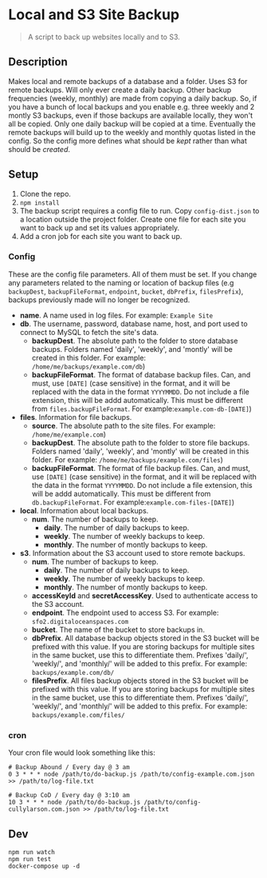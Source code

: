 # Local and S3 Site Backup

> A script to back up websites locally and to S3.

## Description

Makes local and remote backups of a database and a folder. Uses S3 for remote backups. Will only ever create a daily backup. Other backup frequencies (weekly, monthly) are made from copying a daily backup. So, if you have a bunch of local backups and you enable e.g. three weekly and 2 montly S3 backups, even if those backups are available locally, they won't all be copied. Only one daily backup will be copied at a time. Eventually the remote backups will build up to the weekly and monthly quotas listed in the config. So the config more defines what should be *kept* rather than what should be *created*.

## Setup

1. Clone the repo.
2. `npm install`
3. The backup script requires a config file to run. Copy `config-dist.json` to a location outside the project folder. Create one file for each site you want to back up and set its values appropriately.
4. Add a cron job for each site you want to back up.

### Config

These are the config file parameters. All of them must be set. If you change any parameters related to the naming or location of backup files (e.g `backupDest`, `backupFileFormat`, `endpoint`, `bucket`, `dbPrefix`, `filesPrefix`), backups previously made will no longer be recognized.

- **name**. A name used in log files. For example: `Example Site`
- **db**. The username, password, database name, host, and port used to connect to MySQL to fetch the site's data.
    - **backupDest**. The absolute path to the folder to store database backups. Folders named 'daily', 'weekly', and 'montly' will be created in this folder. For example: `/home/me/backups/example.com/db`)
    - **backupFileFormat**. The format of database backup files. Can, and must, use `[DATE]` (case sensitive) in the format, and it will be replaced with the data in the format `YYYYMMDD`. Do not include a file extension, this will be addd automatically. This must be different from `files.backupFileFormat`. For example:`example.com-db-[DATE]`)
- **files**. Information for file backups.
    - **source**. The absolute path to the site files. For example: `/home/me/example.com`)
    - **backupDest**. The absolute path to the folder to store file backups. Folders named 'daily', 'weekly', and 'montly' will be created in this folder. For example: `/home/me/backups/example.com/files`)
    - **backupFileFormat**. The format of file backup files. Can, and must, use `[DATE]` (case sensitive) in the format, and it will be replaced with the data in the format `YYYYMMDD`. Do not include a file extension, this will be addd automatically. This must be different from `db.backupFileFormat`. For example:`example.com-files-[DATE]`)
- **local**. Information about local backups.
    - **num**. The number of backups to keep.
        - **daily**. The number of daily backups to keep.
        - **weekly**. The number of weekly backups to keep.
        - **monthly**. The number of montly backups to keep.
- **s3**. Information about the S3 account used to store remote backups.
    - **num**. The number of backups to keep.
        - **daily**. The number of daily backups to keep.
        - **weekly**. The number of weekly backups to keep.
        - **monthly**. The number of montly backups to keep.
    - **accessKeyId** and **secretAccessKey**. Used to authenticate access to the S3 account.
    - **endpoint**. The endpoint used to access S3. For example: `sfo2.digitaloceanspaces.com`
    - **bucket**. The name of the bucket to store backups in.
    - **dbPrefix**. All database backup objects stored in the S3 bucket will be prefixed with this value. If you are storing backups for multiple sites in the same bucket, use this to differentiate them. Prefixes 'daily/', 'weekly/', and 'monthly/' will be added to this prefix. For example: `backups/example.com/db/`
    - **filesPrefix**. All files backup objects stored in the S3 bucket will be prefixed with this value. If you are storing backups for multiple sites in the same bucket, use this to differentiate them. Prefixes 'daily/', 'weekly/', and 'monthly/' will be added to this prefix. For example: `backups/example.com/files/`

### cron

Your cron file would look something like this:

```
# Backup Abound / Every day @ 3 am
0 3 * * * node /path/to/do-backup.js /path/to/config-example.com.json >> /path/to/log-file.txt

# Backup CoD / Every day @ 3:10 am
10 3 * * * node /path/to/do-backup.js /path/to/config-cullylarson.com.json >> /path/to/log-file.txt
```

## Dev

```
npm run watch
npm run test
docker-compose up -d
```

